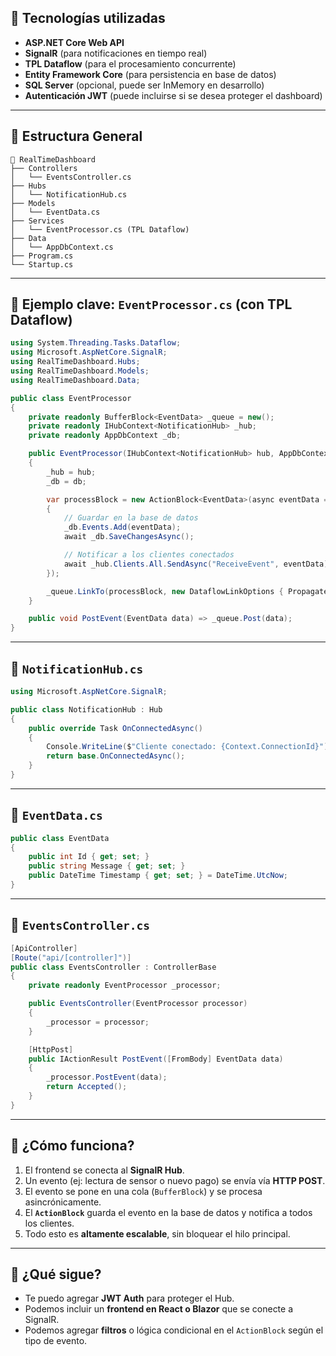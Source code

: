 
## 🔧 Tecnologías utilizadas

* **ASP.NET Core Web API**
* **SignalR** (para notificaciones en tiempo real)
* **TPL Dataflow** (para el procesamiento concurrente)
* **Entity Framework Core** (para persistencia en base de datos)
* **SQL Server** (opcional, puede ser InMemory en desarrollo)
* **Autenticación JWT** (puede incluirse si se desea proteger el dashboard)

---

## 🧩 Estructura General

```text
📁 RealTimeDashboard
├── Controllers
│   └── EventsController.cs
├── Hubs
│   └── NotificationHub.cs
├── Models
│   └── EventData.cs
├── Services
│   └── EventProcessor.cs (TPL Dataflow)
├── Data
│   └── AppDbContext.cs
├── Program.cs
└── Startup.cs
```

---

## 🧪 Ejemplo clave: `EventProcessor.cs` (con TPL Dataflow)

```csharp
using System.Threading.Tasks.Dataflow;
using Microsoft.AspNetCore.SignalR;
using RealTimeDashboard.Hubs;
using RealTimeDashboard.Models;
using RealTimeDashboard.Data;

public class EventProcessor
{
    private readonly BufferBlock<EventData> _queue = new();
    private readonly IHubContext<NotificationHub> _hub;
    private readonly AppDbContext _db;

    public EventProcessor(IHubContext<NotificationHub> hub, AppDbContext db)
    {
        _hub = hub;
        _db = db;

        var processBlock = new ActionBlock<EventData>(async eventData =>
        {
            // Guardar en la base de datos
            _db.Events.Add(eventData);
            await _db.SaveChangesAsync();

            // Notificar a los clientes conectados
            await _hub.Clients.All.SendAsync("ReceiveEvent", eventData);
        });

        _queue.LinkTo(processBlock, new DataflowLinkOptions { PropagateCompletion = true });
    }

    public void PostEvent(EventData data) => _queue.Post(data);
}
```

---

## 📡 `NotificationHub.cs`

```csharp
using Microsoft.AspNetCore.SignalR;

public class NotificationHub : Hub
{
    public override Task OnConnectedAsync()
    {
        Console.WriteLine($"Cliente conectado: {Context.ConnectionId}");
        return base.OnConnectedAsync();
    }
}
```

---

## 🧾 `EventData.cs`

```csharp
public class EventData
{
    public int Id { get; set; }
    public string Message { get; set; }
    public DateTime Timestamp { get; set; } = DateTime.UtcNow;
}
```

---

## 📂 `EventsController.cs`

```csharp
[ApiController]
[Route("api/[controller]")]
public class EventsController : ControllerBase
{
    private readonly EventProcessor _processor;

    public EventsController(EventProcessor processor)
    {
        _processor = processor;
    }

    [HttpPost]
    public IActionResult PostEvent([FromBody] EventData data)
    {
        _processor.PostEvent(data);
        return Accepted();
    }
}
```

---

## 🧠 ¿Cómo funciona?

1. El frontend se conecta al **SignalR Hub**.
2. Un evento (ej: lectura de sensor o nuevo pago) se envía vía **HTTP POST**.
3. El evento se pone en una cola (`BufferBlock`) y se procesa asincrónicamente.
4. El **`ActionBlock`** guarda el evento en la base de datos y notifica a todos los clientes.
5. Todo esto es **altamente escalable**, sin bloquear el hilo principal.

---

## 🚀 ¿Qué sigue?

* Te puedo agregar **JWT Auth** para proteger el Hub.
* Podemos incluir un **frontend en React o Blazor** que se conecte a SignalR.
* Podemos agregar **filtros** o lógica condicional en el `ActionBlock` según el tipo de evento.



<!--stackedit_data:
eyJoaXN0b3J5IjpbLTU2Mzg5NzAzMV19
-->